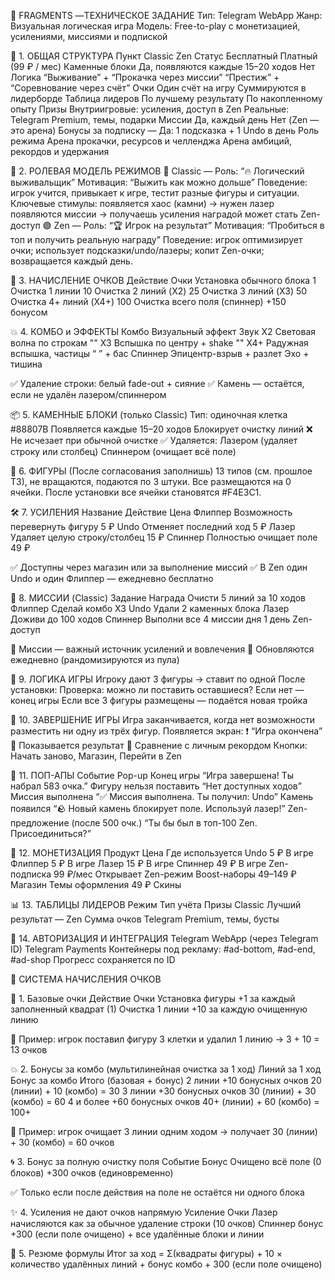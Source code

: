 📄 FRAGMENTS —ТЕХНИЧЕСКОЕ ЗАДАНИЕ
Тип: Telegram WebApp
Жанр: Визуальная логическая игра
Модель: Free-to-play с монетизацией, усилениями, миссиями и подпиской

🔷 1. ОБЩАЯ СТРУКТУРА
Пункт
Classic
Zen
Статус
Бесплатный
Платный (99 ₽ / мес)
Каменные блоки
Да, появляются каждые 15–20 ходов
Нет
Логика
“Выживание” + “Прокачка через миссии”
“Престиж” + “Соревнование через счёт”
Очки
Один счёт на игру
Суммируются в лидерборде
Таблица лидеров
По лучшему результату
По накопленному опыту
Призы
Внутриигровые: усиления, доступ в Zen
Реальные: Telegram Premium, темы, подарки
Миссии
Да, каждый день
Нет (Zen — это арена)
Бонусы за подписку
—
Да: 1 подсказка + 1 Undo в день
Роль режима
Арена прокачки, ресурсов и челленджа
Арена амбиций, рекордов и удержания

🧠 2. РОЛЕВАЯ МОДЕЛЬ РЕЖИМОВ
🔵 Classic — Роль: “🔥 Логический выживальщик”
Мотивация: “Выжить как можно дольше”
Поведение: игрок учится, привыкает к игре, тестит разные фигуры и ситуации.
Ключевые стимулы:
появляется хаос (камни) → нужен лазер
появляются миссии → получаешь усиления
наградой может стать Zen-доступ
🟣 Zen — Роль: “🏆 Игрок на результат”
Мотивация: “Пробиться в топ и получить реальную награду”
Поведение:
игрок оптимизирует очки;
использует подсказки/undo/лазеры;
копит Zen-очки;
возвращается каждый день.

🔷 3. НАЧИСЛЕНИЕ ОЧКОВ
Действие
Очки
Установка обычного блока
1
Очистка 1 линии
10
Очистка 2 линий (X2)
25
Очистка 3 линий (X3)
50
Очистка 4+ линий (X4+)
100
Очистка всего поля (спиннер)
+150 бонусом

💥 4. КОМБО и ЭФФЕКТЫ
Комбо
Визуальный эффект
Звук
X2
Световая волна по строкам
""
X3
Вспышка по центру + shake
""
X4+
Радужная вспышка, частицы
“ ” + бас
Спиннер
Эпицентр-взрыв + разлет
Эхо + тишина

✅ Удаление строки: белый fade-out + сияние
✅ Камень — остаётся, если не удалён лазером/спиннером

📦 5. КАМЕННЫЕ БЛОКИ (только Classic)
Тип: одиночная клетка #88807B
Появляется каждые 15–20 ходов
Блокирует очистку линий
❌ Не исчезает при обычной очистке
✅ Удаляется:
Лазером (удаляет строку или столбец)
Спиннером (очищает всё поле)

🧩 6. ФИГУРЫ (После согласования заполнишь)
13 типов (см. прошлое ТЗ), не вращаются, подаются по 3 штуки.
Все размещаются на 0 ячейки.
После установки все ячейки становятся #F4E3C1.

🛠 7. УСИЛЕНИЯ
Название
Действие
Цена
Флиппер
Возможность перевернуть фигуру
5 ₽
Undo
Отменяет последний ход
5 ₽
Лазер
Удаляет целую строку/столбец
15 ₽
Спиннер
Полностью очищает поле
49 ₽

✅ Доступны через магазин или за выполнение миссий
✅ В Zen один Undo и один Флиппер — ежедневно бесплатно

🎯 8. МИССИИ (Classic)
Задание
Награда
Очисти 5 линий за 10 ходов
Флиппер
Сделай комбо X3
Undo
Удали 2 каменных блока
Лазер
Доживи до 100 ходов
Спиннер
Выполни все 4 миссии дня
1 день Zen-доступ

🎯 Миссии — важный источник усилений и вовлечения
🎯 Обновляются ежедневно (рандомизируются из пула)

🧱 9. ЛОГИКА ИГРЫ
Игроку дают 3 фигуры → ставит по одной
После установки:
Проверка: можно ли поставить оставшиеся?
Если нет — конец игры
Если все 3 фигуры размещены — подаётся новая тройка

🧨 10. ЗАВЕРШЕНИЕ ИГРЫ
Игра заканчивается, когда нет возможности разместить ни одну из трёх фигур.
Появляется экран:
❗️ “Игра окончена”
💯 Показывается результат
🏅 Сравнение с личным рекордом
Кнопки: Начать заново, Магазин, Перейти в Zen

🧾 11. ПОП-АПЫ
Событие
Pop-up
Конец игры
“Игра завершена! Ты набрал 583 очка.”
Фигуру нельзя поставить
“Нет доступных ходов”
Миссия выполнена
“✅ Миссия выполнена. Ты получил: Undo”
Камень появился
“🪨 Новый камень блокирует поле. Используй лазер!”
Zen-предложение (после 500 очк.)
“Ты бы был в топ-100 Zen. Присоединиться?”

🛒 12. МОНЕТИЗАЦИЯ
Продукт
Цена
Где используется
Undo
5 ₽
В игре
Флиппер
5 ₽
В игре
Лазер
15 ₽
В игре
Спиннер
49 ₽
В игре
Zen-подписка
99 ₽/мес
Открывает Zen-режим
Boost-наборы
49–149 ₽
Магазин
Темы оформления
49 ₽
Скины

📊 13. ТАБЛИЦЫ ЛИДЕРОВ
Режим
Тип учёта
Призы
Classic
Лучший результат
—
Zen
Сумма очков
Telegram Premium, темы, бусты

📡 14. АВТОРИЗАЦИЯ И ИНТЕГРАЦИЯ
Telegram WebApp (через Telegram ID)
Telegram Payments
Контейнеры под рекламу: #ad-bottom, #ad-end, #ad-shop
Прогресс сохраняется по ID

🧮 СИСТЕМА НАЧИСЛЕНИЯ ОЧКОВ

📌 1. Базовые очки
Действие
Очки
Установка фигуры
+1 за каждый заполненный квадрат (1)
Очистка 1 линии
+10 за каждую очищенную линию

🔹 Пример: игрок поставил фигуру 3 клетки и удалил 1 линию → 3 + 10 = 13 очков

💥 2. Бонусы за комбо (мультилинейная очистка за 1 ход)
Линий за 1 ход
Бонус за комбо
Итого (базовая + бонус)
2 линии
+10 бонусных очков
20 (линии) + 10 (комбо) = 30
3 линии
+30 бонусных очков
30 (линии) + 30 (комбо) = 60
4 и более
+60 бонусных очков
40+ (линии) + 60 (комбо) = 100+

🔹 Пример: игрок очищает 3 линии одним ходом → получает 30 (линии) + 30 (комбо) = 60 очков

🌀 3. Бонус за полную очистку поля
Событие
Бонус
Очищено всё поле (0 блоков)
+300 очков (единовременно)

✅ Только если после действия на поле не остаётся ни одного блока

✨ 4. Усиления не дают очков напрямую
Усиление
Очки
Лазер
начисляются как за обычное удаление строки (10 очков)
Спиннер
бонус +300 (если поле очищено) + все удалённые блоки и линии

🔁 5. Резюме формулы
Итог за ход =
Σ(квадраты фигуры) + 10 × количество удалённых линий + бонус комбо + 300 (если поле очищено)

